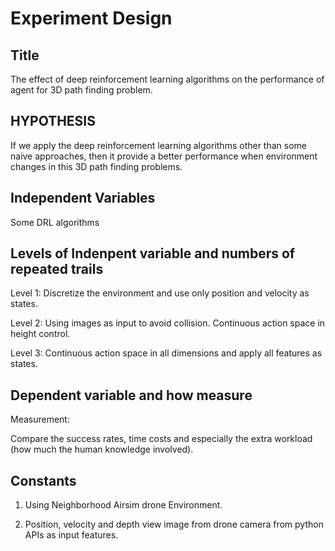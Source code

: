 ﻿Experiment Design
===============

Title
-------

The effect of deep reinforcement learning algorithms on the performance of agent for 3D path finding problem.

HYPOTHESIS
--------- 

If we apply the deep reinforcement learning algorithms other than some naive approaches, then it provide a better performance when environment changes in this 3D path finding problems. 

Independent Variables
-----------

Some DRL algorithms

Levels of Indenpent variable and numbers of repeated trails
---------

Level 1: Discretize the environment and use only position and velocity as states.

Level 2: Using images as input to avoid collision. Continuous action space in height control.

Level 3: Continuous action space in all dimensions and apply all features as states.

Dependent variable and how measure
--------

Measurement:

Compare the success rates, time costs and especially the extra workload (how much the human knowledge involved).

Constants
-----------

1. Using Neighborhood Airsim drone Environment.

2.  Position, velocity and depth view image from drone camera from python APIs as input features.
 